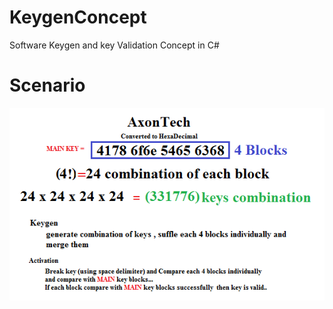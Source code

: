 # KeygenConcept
Software Keygen and key Validation Concept in C#

# Scenario
![alt tag](https://raw.githubusercontent.com/QasimAshraf18/KeygenConcept/master/Images/Key.png)

